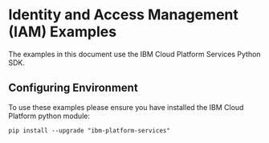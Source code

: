 # Identity and Access Management (IAM) Examples

The examples in this document use the IBM Cloud Platform Services Python SDK.

## Configuring Environment

To use these examples please ensure you have installed the IBM Cloud Platform python module:

```shell
pip install --upgrade "ibm-platform-services"
```


